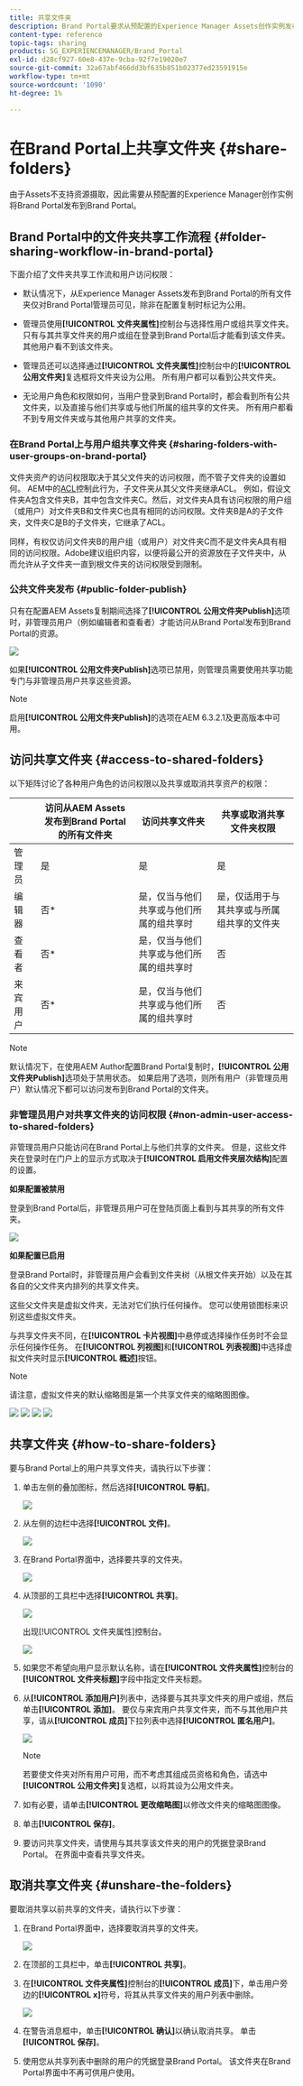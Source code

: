 ```yaml
---
title: 共享文件夹
description: Brand Portal要求从预配置的Experience Manager Assets创作实例发布资源。 只有在使用Experience Manager设置复制期间进行了配置时，非管理员用户才能访问已发布的资源，并且资源必须与其共享。
content-type: reference
topic-tags: sharing
products: SG_EXPERIENCEMANAGER/Brand_Portal
exl-id: d28cf927-60e8-437e-9cba-92f7e19020e7
source-git-commit: 32a67abf466dd3bf635b851b02377ed23591915e
workflow-type: tm+mt
source-wordcount: '1090'
ht-degree: 1%

---
```


# 在Brand Portal上共享文件夹 {#share-folders}

由于Assets不支持资源摄取，因此需要从预配置的Experience Manager创作实例将Brand Portal发布到Brand Portal。

## Brand Portal中的文件夹共享工作流程 {#folder-sharing-workflow-in-brand-portal}

下面介绍了文件夹共享工作流和用户访问权限：

* 默认情况下，从Experience Manager Assets发布到Brand Portal的所有文件夹仅对Brand Portal管理员可见，除非在配置复制时标记为公用。
* 管理员使用&#x200B;**[!UICONTROL 文件夹属性]**&#x200B;控制台与选择性用户或组共享文件夹。 只有与其共享文件夹的用户或组在登录到Brand Portal后才能看到该文件夹。 其他用户看不到该文件夹。
* 管理员还可以选择通过&#x200B;**[!UICONTROL 文件夹属性]**&#x200B;控制台中的&#x200B;**[!UICONTROL 公用文件夹]**&#x200B;复选框将文件夹设为公用。 所有用户都可以看到公共文件夹。

* 无论用户角色和权限如何，当用户登录到Brand Portal时，都会看到所有公共文件夹，以及直接与他们共享或与他们所属的组共享的文件夹。 所有用户都看不到专用文件夹或与其他用户共享的文件夹。

### 在Brand Portal上与用户组共享文件夹 {#sharing-folders-with-user-groups-on-brand-portal}

文件夹资产的访问权限取决于其父文件夹的访问权限，而不管子文件夹的设置如何。 AEM中的[ACL](https://experienceleague.adobe.com/zh-hans/docs/experience-manager-65/content/security/security)控制此行为，子文件夹从其父文件夹继承ACL。 例如，假设文件夹A包含文件夹B，其中包含文件夹C。然后，对文件夹A具有访问权限的用户组（或用户）对文件夹B和文件夹C也具有相同的访问权限。文件夹B是A的子文件夹，文件夹C是B的子文件夹，它继承了ACL。

同样，有权仅访问文件夹B的用户组（或用户）对文件夹C而不是文件夹A具有相同的访问权限。Adobe建议组织内容，以便将最公开的资源放在子文件夹中，从而允许从子文件夹一直到根文件夹的访问权限受到限制。

### 公共文件夹发布 {#public-folder-publish}

只有在配置AEM Assets复制期间选择了&#x200B;**[!UICONTROL 公用文件夹Publish]**&#x200B;选项时，非管理员用户（例如编辑者和查看者）才能访问从Brand Portal发布到Brand Portal的资源。

![](assets/assetbpreplication.png)

如果&#x200B;**[!UICONTROL 公用文件夹Publish]**&#x200B;选项已禁用，则管理员需要使用共享功能专门与非管理员用户共享这些资源。

>[!NOTE]
>
>启用&#x200B;**[!UICONTROL 公用文件夹Publish]**&#x200B;的选项在AEM 6.3.2.1及更高版本中可用。

## 访问共享文件夹 {#access-to-shared-folders}

以下矩阵讨论了各种用户角色的访问权限以及共享或取消共享资产的权限：

|               | 访问从AEM Assets发布到Brand Portal的所有文件夹 | 访问共享文件夹 | 共享或取消共享文件夹权限 |
|---------------|-----------|-----------|------------|
| 管理员 | 是 | 是 | 是 |
| 编辑器 | 否* | 是，仅当与他们共享或与他们所属的组共享时 | 是，仅适用于与其共享或与所属组共享的文件夹 |
| 查看者 | 否* | 是，仅当与他们共享或与他们所属的组共享时 | 否 |
| 来宾用户 | 否* | 是，仅当与他们共享或与他们所属的组共享时 | 否 |

>[!NOTE]
>
>默认情况下，在使用AEM Author配置Brand Portal复制时，**[!UICONTROL 公用文件夹Publish]**&#x200B;选项处于禁用状态。 如果启用了选项，则所有用户（非管理员用户）默认情况下都可以访问发布到Brand Portal的文件夹。

### 非管理员用户对共享文件夹的访问权限 {#non-admin-user-access-to-shared-folders}

非管理员用户只能访问在Brand Portal上与他们共享的文件夹。 但是，这些文件夹在登录时在门户上的显示方式取决于&#x200B;**[!UICONTROL 启用文件夹层次结构]**&#x200B;配置的设置。

**如果配置被禁用**

登录到Brand Portal后，非管理员用户可在登陆页面上看到与其共享的所有文件夹。

![](assets/disabled-folder-hierarchy1-1.png)

**如果配置已启用**

登录Brand Portal时，非管理员用户会看到文件夹树（从根文件夹开始）以及在其各自的父文件夹内排列的共享文件夹。

这些父文件夹是虚拟文件夹，无法对它们执行任何操作。 您可以使用锁图标来识别这些虚拟文件夹。

与共享文件夹不同，在&#x200B;**[!UICONTROL 卡片视图]**&#x200B;中悬停或选择操作任务时不会显示任何操作任务。 在&#x200B;**[!UICONTROL 列视图]**&#x200B;和&#x200B;**[!UICONTROL 列表视图]**&#x200B;中选择虚拟文件夹时显示&#x200B;**[!UICONTROL 概述]**&#x200B;按钮。

>[!NOTE]
>
>请注意，虚拟文件夹的默认缩略图是第一个共享文件夹的缩略图图像。

![](assets/enabled-hierarchy1-1.png) ![](assets/hierarchy1-nonadmin-1.png) ![](assets/hierarchy-nonadmin-1.png) ![](assets/hierarchy2-nonadmin-1.png)

## 共享文件夹 {#how-to-share-folders}

要与Brand Portal上的用户共享文件夹，请执行以下步骤：

1. 单击左侧的叠加图标，然后选择&#x200B;**[!UICONTROL 导航]**。

   ![](assets/selectorrail.png)

1. 从左侧的边栏中选择&#x200B;**[!UICONTROL 文件]**。

   ![](assets/access_files.png)

1. 在Brand Portal界面中，选择要共享的文件夹。

   ![](assets/share-folders.png)

1. 从顶部的工具栏中选择&#x200B;**[!UICONTROL 共享]**。

   ![](assets/share_icon.png)

   出现[!UICONTROL 文件夹属性]控制台。

   ![](assets/folder_properties.png)

1. 如果您不希望向用户显示默认名称，请在&#x200B;**[!UICONTROL 文件夹属性]**&#x200B;控制台的&#x200B;**[!UICONTROL 文件夹标题]**&#x200B;字段中指定文件夹标题。
1. 从&#x200B;**[!UICONTROL 添加用户]**&#x200B;列表中，选择要与其共享文件夹的用户或组，然后单击&#x200B;**[!UICONTROL 添加]**。
要仅与来宾用户共享文件夹，而不与其他用户共享，请从&#x200B;**[!UICONTROL 成员]**&#x200B;下拉列表中选择&#x200B;**[!UICONTROL 匿名用户]**。

   ![](assets/only-anonymous.png)

   >[!NOTE]
   >
   >若要使文件夹对所有用户可用，而不考虑其组成员资格和角色，请选中&#x200B;**[!UICONTROL 公用文件夹]**&#x200B;复选框，以将其设为公用文件夹。

1. 如有必要，请单击&#x200B;**[!UICONTROL 更改缩略图]**&#x200B;以修改文件夹的缩略图图像。
1. 单击&#x200B;**[!UICONTROL 保存]**。

1. 要访问共享文件夹，请使用与其共享该文件夹的用户的凭据登录Brand Portal。 在界面中查看共享文件夹。

## 取消共享文件夹 {#unshare-the-folders}

要取消共享以前共享的文件夹，请执行以下步骤：

1. 在Brand Portal界面中，选择要取消共享的文件夹。

   ![](assets/share-folders-1.png)

1. 在顶部的工具栏中，单击&#x200B;**[!UICONTROL 共享]**。
1. 在&#x200B;**[!UICONTROL 文件夹属性]**&#x200B;控制台的&#x200B;**[!UICONTROL 成员]**&#x200B;下，单击用户旁边的&#x200B;**[!UICONTROL x]**&#x200B;符号，将其从共享文件夹的用户列表中删除。

   ![](assets/folder_propertiesunshare.png)

1. 在警告消息框中，单击&#x200B;**[!UICONTROL 确认]**&#x200B;以确认取消共享。
单击&#x200B;**[!UICONTROL 保存]**。

1. 使用您从共享列表中删除的用户的凭据登录Brand Portal。 该文件夹在Brand Portal界面中不再可供用户使用。
